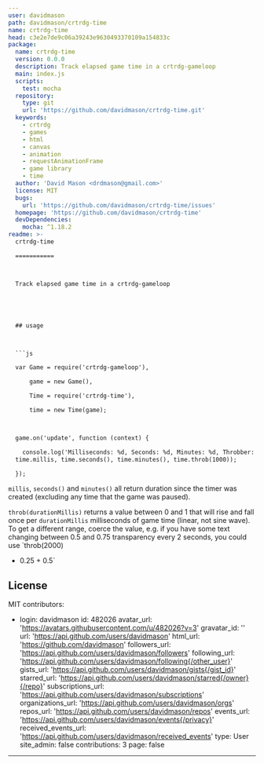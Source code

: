 ```yaml
---
user: davidmason
path: davidmason/crtrdg-time
name: crtrdg-time
head: c3e2e7de9c06a39243e9630493370109a154833c
package:
  name: crtrdg-time
  version: 0.0.0
  description: Track elapsed game time in a crtrdg-gameloop
  main: index.js
  scripts:
    test: mocha
  repository:
    type: git
    url: 'https://github.com/davidmason/crtrdg-time.git'
  keywords:
    - crtrdg
    - games
    - html
    - canvas
    - animation
    - requestAnimationFrame
    - game library
    - time
  author: 'David Mason <drdmason@gmail.com>'
  license: MIT
  bugs:
    url: 'https://github.com/davidmason/crtrdg-time/issues'
  homepage: 'https://github.com/davidmason/crtrdg-time'
  devDependencies:
    mocha: ^1.18.2
readme: >-
  crtrdg-time

  ===========



  Track elapsed game time in a crtrdg-gameloop





  ## usage



  ```js

  var Game = require('crtrdg-gameloop'),

      game = new Game(),

      Time = require('crtrdg-time'),

      time = new Time(game);



  game.on('update', function (context) {

    console.log('Milliseconds: %d, Seconds: %d, Minutes: %d, Throbber: %f',
  time.millis, time.seconds(), time.minutes(), time.throb(1000));

  });

  ```



  `millis`, `seconds()` and `minutes()` all return duration since the timer was
  created (excluding any time that the game was paused).



  `throb(durationMillis)` returns a value between 0 and 1 that will rise and fall
  once per `durationMillis` milliseconds of game time (linear, not sine wave). To
  get a different range, coerce the value, e.g. if you have some text changing
  between 0.5 and 0.75 transparency every 2 seconds, you could use `throb(2000)
  * 0.25 + 0.5`





  ## License



  MIT
contributors:
  - login: davidmason
    id: 482026
    avatar_url: 'https://avatars.githubusercontent.com/u/482026?v=3'
    gravatar_id: ''
    url: 'https://api.github.com/users/davidmason'
    html_url: 'https://github.com/davidmason'
    followers_url: 'https://api.github.com/users/davidmason/followers'
    following_url: 'https://api.github.com/users/davidmason/following{/other_user}'
    gists_url: 'https://api.github.com/users/davidmason/gists{/gist_id}'
    starred_url: 'https://api.github.com/users/davidmason/starred{/owner}{/repo}'
    subscriptions_url: 'https://api.github.com/users/davidmason/subscriptions'
    organizations_url: 'https://api.github.com/users/davidmason/orgs'
    repos_url: 'https://api.github.com/users/davidmason/repos'
    events_url: 'https://api.github.com/users/davidmason/events{/privacy}'
    received_events_url: 'https://api.github.com/users/davidmason/received_events'
    type: User
    site_admin: false
    contributions: 3
page: false
---
```


